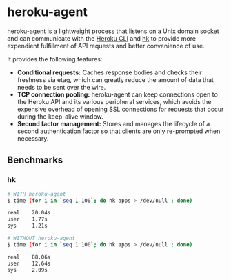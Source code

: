 # heroku-agent

heroku-agent is a lightweight process that listens on a Unix domain socket and can communicate with the [Heroku CLI](https://github.com/heroku/heroku) and [hk](https://github.com/heroku/hk) to provide more expendient fulfillment of API requests and better convenience of use.

It provides the following features:

* **Conditional requests:** Caches response bodies and checks their freshness via etag, which can greatly reduce the amount of data that needs to be sent over the wire.
* **TCP connection pooling:** heroku-agent can keep connections open to the Heroku API and its various peripheral services, which avoids the expensive overhead of opening SSL connections for requests that occur during the keep-alive window.
* **Second factor management:** Stores and manages the lifecycle of a second authentication factor so that clients are only re-prompted when necessary.

## Benchmarks

### hk

``` bash
# WITH heroku-agent
$ time (for i in `seq 1 100`; do hk apps > /dev/null ; done)

real    20.04s
user    1.77s
sys     1.21s

# WITHOUT heroku-agent
$ time (for i in `seq 1 100`; do hk apps > /dev/null ; done)

real    88.06s
user    12.64s
sys     2.09s
```
